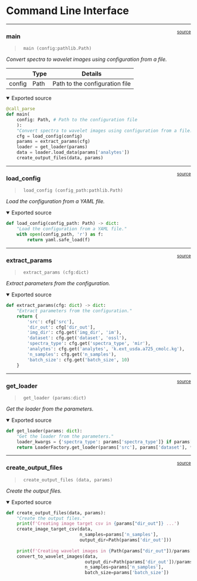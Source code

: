 # Command Line Interface


<!-- WARNING: THIS FILE WAS AUTOGENERATED! DO NOT EDIT! -->

------------------------------------------------------------------------

<a
href="https://github.com/franckalbinet/uhina/blob/main/uhina/cli.py#L25"
target="_blank" style="float:right; font-size:smaller">source</a>

### main

>      main (config:pathlib.Path)

*Convert spectra to wavelet images using configuration from a file.*

<table>
<thead>
<tr class="header">
<th></th>
<th><strong>Type</strong></th>
<th><strong>Details</strong></th>
</tr>
</thead>
<tbody>
<tr class="odd">
<td>config</td>
<td>Path</td>
<td>Path to the configuration file</td>
</tr>
</tbody>
</table>

<details open class="code-fold">
<summary>Exported source</summary>

``` python
@call_parse
def main(
    config: Path, # Path to the configuration file
    ):
    "Convert spectra to wavelet images using configuration from a file."
    cfg = load_config(config)
    params = extract_params(cfg)
    loader = get_loader(params)
    data = loader.load_data(params['analytes'])
    create_output_files(data, params)
```

</details>

------------------------------------------------------------------------

<a
href="https://github.com/franckalbinet/uhina/blob/main/uhina/cli.py#L36"
target="_blank" style="float:right; font-size:smaller">source</a>

### load_config

>      load_config (config_path:pathlib.Path)

*Load the configuration from a YAML file.*

<details open class="code-fold">
<summary>Exported source</summary>

``` python
def load_config(config_path: Path) -> dict:
    "Load the configuration from a YAML file."
    with open(config_path, 'r') as f:
        return yaml.safe_load(f)
```

</details>

------------------------------------------------------------------------

<a
href="https://github.com/franckalbinet/uhina/blob/main/uhina/cli.py#L42"
target="_blank" style="float:right; font-size:smaller">source</a>

### extract_params

>      extract_params (cfg:dict)

*Extract parameters from the configuration.*

<details open class="code-fold">
<summary>Exported source</summary>

``` python
def extract_params(cfg: dict) -> dict:
    "Extract parameters from the configuration."
    return {
        'src': cfg['src'],
        'dir_out': cfg['dir_out'],
        'img_dir': cfg.get('img_dir', 'im'),
        'dataset': cfg.get('dataset', 'ossl'),
        'spectra_type': cfg.get('spectra_type', 'mir'),
        'analytes': cfg.get('analytes', 'k.ext_usda.a725_cmolc.kg'),
        'n_samples': cfg.get('n_samples'),
        'batch_size': cfg.get('batch_size', 10)
    }
```

</details>

------------------------------------------------------------------------

<a
href="https://github.com/franckalbinet/uhina/blob/main/uhina/cli.py#L56"
target="_blank" style="float:right; font-size:smaller">source</a>

### get_loader

>      get_loader (params:dict)

*Get the loader from the parameters.*

<details open class="code-fold">
<summary>Exported source</summary>

``` python
def get_loader(params: dict):
    "Get the loader from the parameters."
    loader_kwargs = {'spectra_type': params['spectra_type']} if params['dataset'] == 'ossl' else {}
    return LoaderFactory.get_loader(params['src'], params['dataset'], **loader_kwargs)
```

</details>

------------------------------------------------------------------------

<a
href="https://github.com/franckalbinet/uhina/blob/main/uhina/cli.py#L62"
target="_blank" style="float:right; font-size:smaller">source</a>

### create_output_files

>      create_output_files (data, params)

*Create the output files.*

<details open class="code-fold">
<summary>Exported source</summary>

``` python
def create_output_files(data, params):
    "Create the output files."
    print(f'Creating image target csv in {params["dir_out"]} ...')
    create_image_target_csv(data, 
                            n_samples=params['n_samples'], 
                            output_dir=Path(params['dir_out']))  
    
    print(f'Creating wavelet images in {Path(params["dir_out"])/params["img_dir"]} ...')
    convert_to_wavelet_images(data, 
                              output_dir=Path(params['dir_out'])/params['img_dir'], 
                              n_samples=params['n_samples'],
                              batch_size=params['batch_size'])
```

</details>

